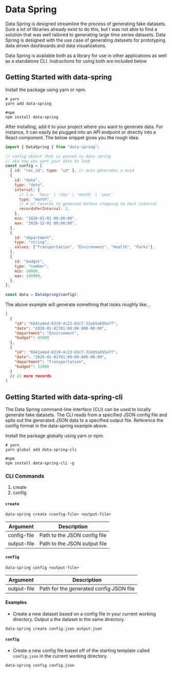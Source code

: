 # Data Spring

Data Spring is designed streamline the process of generating fake datasets. Sure a lot of libraries already exist to do this, but I was not able to find a solution that was well tailored to generating large time series datasets. Data Spring is designed with the use case of generating datasets for prototyping data driven dashboards and data visualizations.

Data Spring is available both as a library for use in other applications as well as a standalone CLI. Instructions for using both are included below

## Getting Started with data-spring

Install the package using yarn or npm.

```shell
# yarn
yarn add data-spring

#npm
npm install data-spring
```

After installing, add it to your project where you want to generate data. For instance, it can easily be plugged into an API endpoint or directly into a React component. The below snippet gives you the rough idea.

```js
import { DataSpring } from "data-spring";

// config object that is passed to data spring
// aka how you want your data to look
const config = [
  { id: "rec_id", type: "id" }, // auto generates a uuid
  {
    id: "date",
    type: "date",
    interval: {
      // i.e. 'hour' | 'day' | 'month' | 'year'
      type: "month",
      // # of records to generate before stepping to next interval
      recordsPerInterval: 2,
    },
    min: "2020-01-01 00:00:00",
    max: "2020-12-01 00:00:00",
  },
  {
    id: "department",
    type: "string",
    values: ["Transportation", "Environment", "Health", "Parks"],
  },
  {
    id: "budget",
    type: "number",
    min: 10000,
    max: 100000,
  },
];

const data = DataSpring(config);
```

The above example will generate something that looks roughly like...

```json
[
  {
    "id": "6b41a4ed-6319-4c23-83c7-32eb5a655e7f",
    "date": "2020-01-01T01:00:00.000-08:00",
    "department": "Environment",
    "budget": 45000
  },
  {
    "id": "6b41a4ed-6319-4c23-83c7-32eb5a655e7f",
    "date": "2020-01-01T01:00:00.000-08:00",
    "department": "Transportation",
    "budget": 32000
  }
  // 22 more records
]
```

## Getting Started with data-spring-cli

The Data Spring command-line interface (CLI) can be used to locally generate fake datasets. The CLI reads from a specified JSON config file and spits out the generated JSON data to a specified output file. Reference the config format in the data-spring example above.

Install the package globally using yarn or npm.

```shell
# yarn
yarn global add data-spring-cli

#npm
npm install data-spring-cli -g
```

### CLI Commands

1. create
2. config

#### `create`

```shell
data-spring create <config-file> <output-file>
```

| Argument    | Description                  |
| ----------- | ---------------------------- |
| config-file | Path to the JSON config file |
| output-file | Path to the JSON output file |

#### `config`

```shell
data-spring config <output-file>
```

| Argument    | Description                             |
| ----------- | --------------------------------------- |
| output-file | Path for the generated config JSON file |

#### Examples

- Create a new dataset based on a config file in your current working directory. Output a the dataset in the same directory.

```shell
data-spring create config.json output.json
```

#### `config`

- Create a new config file based off of the starting template called `config.json` in the current working directory.

```shell
data-spring config config.json
```
